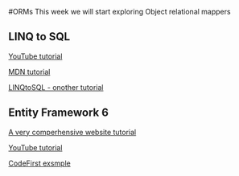#ORMs
This week we will start exploring Object relational mappers

## LINQ to SQL
[YouTube tutorial](https://www.youtube.com/watch?v=bsncc8dYIgY)

[MDN tutorial](https://msdn.microsoft.com/en-us/library/bb425822.aspx)

[LINQtoSQL - onother tutorial](http://weblogs.asp.net/scottgu/using-linq-to-sql-part-1)

## Entity Framework 6

[A very comperhensive website tutorial](http://www.entityframeworktutorial.net/EntityFramework5/entity-framework5-introduction.aspx)

[YouTube tutorial](https://www.youtube.com/watch?v=t7wlW4CWh8s)

[CodeFirst exsmple](https://msdn.microsoft.com/en-us/data/jj193542.aspx)

